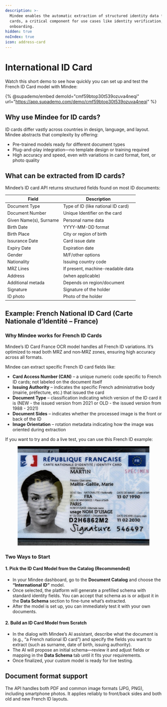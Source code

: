 ```yaml
---
description: >-
  Mindee enables the automatic extraction of structured identity data from ID
  cards, a critical component for use cases like identity verification, KYC, and
  onboarding.
hidden: true
noIndex: true
icon: address-card
---
```


# International ID Card

Watch this short demo to see how quickly you can set up and test the French ID Card model with Mindee:

{% @supademo/embed demoId="cmf59btop30t539ozuva4neqi" url="https://app.supademo.com/demo/cmf59btop30t539ozuva4neqi" %}

## Why use Mindee for ID cards?

ID cards differ vastly across countries in design, language, and layout. Mindee abstracts that complexity by offering:

* Pre-trained models ready for different document types
* Plug-and-play integration—no template design or training required
* High accuracy and speed, even with variations in card format, font, or photo quality

## What can be extracted from ID cards?

Mindee’s ID card API returns structured fields found on most ID documents:

| Field                  | Description                        |
| ---------------------- | ---------------------------------- |
| Document Type          | Type of ID (like national ID card) |
| Document Number        | Unique Identifier on the card      |
| Given Name(s), Surname | Personal name data                 |
| Birth Date             | YYYY-MM-DD format                  |
| Birth Place            | City or region of birth            |
| Issurance Date         | Card issue date                    |
| Expiry Date            | Expiration date                    |
| Gender                 | M/F/other options                  |
| Nationality            | Issuing country code               |
| MRZ Lines              | If present, machine-readable data  |
| Address                | (when applicable)                  |
| Additional metada      | Depends on region/document         |
| Signature              | Signature of the holder            |
| ID photo               | Photo of the holder                |

## Example: French National ID Card (Carte Nationale d’Identité – France)

### Why Mindee works for French ID Cards

Mindee’s ID Card France OCR model handles all French ID variations. It’s optimized to read both MRZ and non‑MRZ zones, ensuring high accuracy across all formats.

Mindee can extract specific French ID card fields like:

* **Card Access Number (CAN)** – a unique numeric code specific to French ID cards; not labeled on the document itself
* **Issuing Authority** – indicates the specific French administrative body (mairie, préfecture, etc.) that issued the card
* **Document Type** – classification indicating which version of the ID card it is (NEW - the issued version from 2021 or OLD - the issued version from 1988 - 2021)
* **Document Sides** – indicates whether the processed image is the front or back of the ID
* **Image Orientation** – rotation metadata indicating how the image was oriented during extraction

If you want to try and do a live test, you can use this French ID example:

<figure><img src="../.gitbook/assets/french-id-sample.jpg" alt=""><figcaption></figcaption></figure>

### Two Ways to Start

#### 1. Pick the ID Card Model from the Catalog (Recommended)

* In your Mindee dashboard, go to the **Document Catalog** and choose the **“International ID”** model.
* Once selected, the platform will generate a prefilled schema with standard identity fields. You can accept that schema as is or adjust it in the **Data Schema** section to fine-tune what’s extracted.
* After the model is set up, you can immediately test it with your own documents.

#### 2. Build an ID Card Model from Scratch

* In the dialog with Mindee’s AI assistant, describe what the document is (e.g., “a French national ID card”) and specify the fields you want to extract (such as surname, date of birth, issuing authority).
* The AI will propose an initial schema—review it and adjust fields or mapping in the **Data Schema** tab until it fits your requirements.
* Once finalized, your custom model is ready for live testing.

## Document format support

The API handles both PDF and common image formats (JPG, PNG), including smartphone photos. It applies reliably to front/back sides and both old and new French ID layouts.

